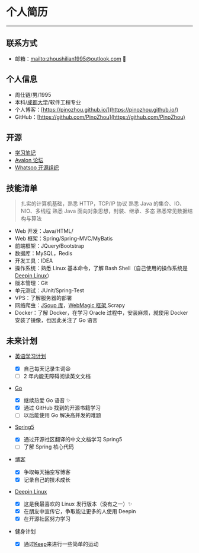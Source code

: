 # 个人简历

---

## 联系方式

- 邮箱：<mailto:zhoushilian1995@outlook.com> :tada:

## 个人信息

- 周仕链/男/1995
- 本科/[成都大学](http://www.cdu.edu.cn/)/软件工程专业
- 个人博客：[https://pinozhou.github.io/](https://pinozhou.github.io/)
- GitHub：[https://github.com/PinoZhou](https://github.com/PinoZhou)

## 开源

- [学习笔记](https://github.com/PinoZhou/Note)
- [Avalon 论坛](https://github.com/PinoZhou/Avalon)
- [Whatsoo 开源组织](https://github.com/Whatsoo)

## 技能清单

> 扎实的计算机基础，熟悉 HTTP，TCP/IP 协议
> 熟悉 Java 的集合、IO、NIO、多线程
> 熟悉 Java 面向对象思想，封装、继承、多态
> 熟悉常见数据结构与算法

- Web 开发：Java/HTML/
- Web 框架：Spring/Spring-MVC/MyBatis
- 前端框架：JQuery/Bootstrap
- 数据库：MySQL，Redis
- 开发工具：IDEA
- 操作系统：熟悉 Linux 基本命令，了解 Bash Shell（自己使用的操作系统是[Deepin Linux](https://www.deepin.org/)）
- 版本管理：Git
- 单元测试：JUnit/Spring-Test
- VPS：了解服务器的部署
- 网络爬虫：[JSoup 库](https://jsoup.org/)，[WebMagic 框架](https://webmagic.io/),Scrapy
- Docker：了解 Docker，在学习 Oracle 过程中，安装麻烦，就使用 Docker 安装了镜像，也因此关注了 Go 语言

## 未来计划

- [英语学习计划](https://study.163.com/course/courseMain.htm?courseId=1119010)

  - [x] 自己每天记录生词:satisfied:
  - [ ] 2 年内能无障碍阅读英文文档

- [Go](https://github.com/PinoZhou/GoBasic)

  - [x] 继续热爱 Go 语音 :sparkles:
  - [x] 通过 GitHub 找到的开源书籍学习
  - [ ] 以后能使用 Go 解决高并发的难题

- [Spring5](https://legacy.gitbook.com/book/lfvepclr/spring-framework-5-doc-cn/details)

  - [x] 通过开源社区翻译的中文文档学习 Spring5
  - [ ] 了解 Spring 核心代码

- [博客](https://www.pinozhou.github.io)

  - [x] 争取每天抽空写博客
  - [x] 记录自己的技术成长

- [Deepin Linux](https://www.deepin.org/)
  - [x] 这是我最喜欢的 Linux 发行版本（没有之一）:sparkles:
  - [x] 在朋友中宣传它，争取能让更多的人使用 Deepin
  - [x] 在开源社区努力学习
- 健身计划
  - [x] 通过[Keep](http://www.gotokeep.com/)来进行一些简单的运动
